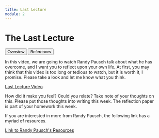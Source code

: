 ```yaml
---
title: Last Lecture
module: 2
---
```


# The Last Lecture

<div class="tab">
  <button class="tablinks active" onclick="openTab(event, 'Overview')">Overview</button>
  <button class="tablinks" onclick="openTab(event, 'References')">References</button>
</div>

<!-- Tab content -->
<div id="Overview" class="tabcontent" style="display:block">
<p>In this video, we are going to watch Randy Pausch talk about what he has overcome, and I want you to reflect upon your own life.  At first, you may think that this video is too long or tedious to watch, but it is worth it, I promise.  Please take a look and let me know what you think.</p>

<p><a href="//www.youtube.com/embed/ji5_MqicxSo" data-lity>Last Lecture Video</a></p>

<p>How did it make you feel?  Could you relate?  Take note of your thoughts on this.  Please put those thoughts into writing this week.  The reflection paper is part of your homework this week.</p>

<div id="References" class="tabcontent">

<p>If you are interested in more from Randy Pausch, the following link has a myriad of resources.</p>

<p><a href="http://www.cs.virginia.edu/~robins/Randy/" target="_new">Link to Randy Pausch's Resources</a></p>

</div>